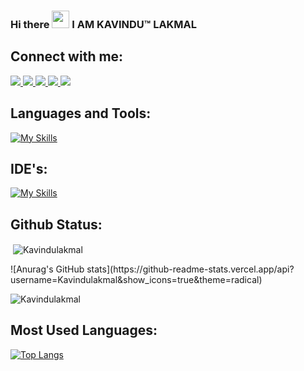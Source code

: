 ### Hi there <img src="https://media.giphy.com/media/hvRJCLFzcasrR4ia7z/giphy.gif" width="28"> I AM KAVINDU™ LAKMAL 

## Connect with me:
  <a href="https://www.linkedin.com/in/kavindu-lakmal-wickramasinghe/" target="blank">
    <img src="https://skillicons.dev/icons?i=linkedin" />
  </a>
  
  <a href="https://www.instagram.com/kavindulakmal37/" target="blank">
    <img src="https://skillicons.dev/icons?i=instagram" />
  </a>
  
  <a href="https://twitter.com/KLakaml" target="blank">
    <img src="https://skillicons.dev/icons?i=twitter" />
  </a>
  
  <a href="https://stackoverflow.com/users/19791764/kavindu-lakmal" target="blank">
    <img src="https://skillicons.dev/icons?i=stackoverflow" />
  </a>
  
  <a href="http://gitlab.sliit.lk/KavinduLakmal">
    <img src="https://skillicons.dev/icons?i=gitlab" />
  </a>
  

## Languages and Tools:
[![My Skills](https://skillicons.dev/icons?i=aws,azure,react,angular,bootstrap,c,cpp,css,django,docker,express,fastapi,figma,firebase,flask,git,hibernate,html,java,js,jquery,kubernetes,linux,maven,mongodb,mysql,nodejs,octave,php,py,r,spring,sqlite,selenium,&perline=15)](https://skillicons.dev)


## IDE's:
[![My Skills](https://skillicons.dev/icons?i=androidstudio,eclipse,idea,visualstudio,vscode&theme=light)](https://skillicons.dev)

## Github Status:

<p>&nbsp;<img align="center" src="https://github-readme-stats.vercel.app/api?username=Kavindulakmal&show_icons=true&theme=dark&locale=en" alt="Kavindulakmal" /></p>
![Anurag's GitHub stats](https://github-readme-stats.vercel.app/api?username=Kavindulakmal&show_icons=true&theme=radical)

<p><img align="center" src="https://github-readme-streak-stats.herokuapp.com/?user=Kavindulakmal&theme=dark" alt="Kavindulakmal" /></p>

## Most Used Languages:
[![Top Langs](https://github-readme-stats.vercel.app/api/top-langs/?username=Kavindulakmal&layout=compact)](https://github.com/Kavindulakmal/github-readme-stats)




